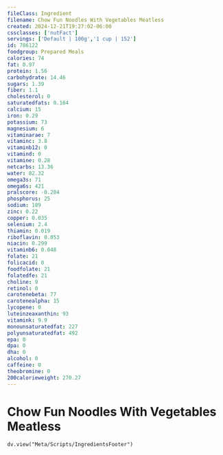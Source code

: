 ```yaml
---
fileClass: Ingredient
filename: Chow Fun Noodles With Vegetables Meatless
created: 2024-12-21T19:27:02-06:00
cssclasses: ['nutFact']
servings: ['Default | 100g','1 cup | 152']
id: 786122
foodgroup: Prepared Meals
calories: 74
fat: 0.97
protein: 1.56
carbohydrate: 14.46
sugars: 1.39
fiber: 1.1
cholesterol: 0
saturatedfats: 0.164
calcium: 15
iron: 0.29
potassium: 73
magnesium: 6
vitaminarae: 7
vitaminc: 3.8
vitaminb12: 0
vitamind: 0
vitamine: 0.28
netcarbs: 13.36
water: 82.32
omega3s: 71
omega6s: 421
pralscore: -0.204
phosphorus: 25
sodium: 189
zinc: 0.22
copper: 0.035
selenium: 2.4
thiamin: 0.019
riboflavin: 0.053
niacin: 0.299
vitaminb6: 0.048
folate: 21
folicacid: 0
foodfolate: 21
folatedfe: 21
choline: 9
retinol: 0
carotenebeta: 77
carotenealpha: 15
lycopene: 0
luteinzeaxanthin: 93
vitamink: 9.9
monounsaturatedfat: 227
polyunsaturatedfat: 492
epa: 0
dpa: 0
dha: 0
alcohol: 0
caffeine: 0
theobromine: 0
200calorieweight: 270.27
---
```


# Chow Fun Noodles With Vegetables Meatless

```dataviewjs
dv.view("Meta/Scripts/IngredientsFooter")
```